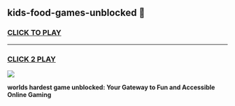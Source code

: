 
## kids-food-games-unblocked 👋
<h3>
<a href="https://premium.freeplayer.one?title=kids-food-games-unblocked&ref=14F">CLICK TO PLAY</a></h3>
<hr>

<h3>
<a href="https://premium.freeplayer.one?title=kids-food-games-unblocked&ref=14F">CLICK 2 PLAY</a>
  
</h3>

<a href="https://premium.freeplayer.one?title=kids-food-games-unblocked&ref=12F/"><img src="https://clearcache.store/games.png"></a>


**worlds hardest game unblocked: Your Gateway to Fun and Accessible Online Gaming**
